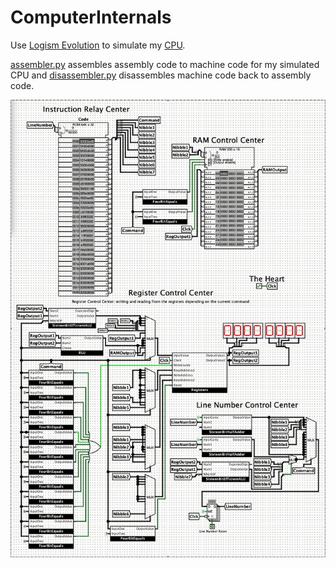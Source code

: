 # ComputerInternals

Use [Logism Evolution](https://github.com/logisim-evolution/logisim-evolution) to simulate my [CPU](https://github.com/FlyN-Nick/ComputerInternals/blob/master/CPU.circ).

[assembler.py](https://github.com/FlyN-Nick/ComputerInternals/blob/master/assembler/assembler.py) assembles assembly code to machine code for my simulated CPU and [disassembler.py](https://github.com/FlyN-Nick/ComputerInternals/blob/master/assembler/disassembler.py) disassembles machine code back to assembly code.

![CPU Simulation](https://raw.githubusercontent.com/FlyN-Nick/ComputerInternals/master/images/CPU_test.gif)
